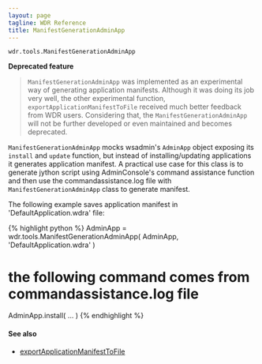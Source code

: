 ```yaml
---
layout: page
tagline: WDR Reference
title: ManifestGenerationAdminApp
---
```


    wdr.tools.ManifestGenerationAdminApp

**Deprecated feature**

> `ManifestGenerationAdminApp` was implemented as an experimental way of generating application manifests. Although it was doing its job very well, the other experimental function, `exportApplicationManifestToFile` received much better feedback from WDR users. Considering that, the `ManifestGenerationAdminApp` will not be further developed or even maintained and becomes deprecated.

`ManifestGenerationAdminApp` mocks wsadmin's `AdminApp` object exposing its `install` and `update` function, but instead of installing/updating applications it generates application manifest. A practical use case for this class is to generate jython script using AdminConsole's command assistance function and then use the commandassistance.log file with `ManifestGenerationAdminApp` class to generate manifest.

The following example saves application manifest in 'DefaultApplication.wdra' file:

{% highlight python %}
AdminApp = wdr.tools.ManifestGenerationAdminApp( AdminApp, 'DefaultApplication.wdra' )
# the following command comes from commandassistance.log file
AdminApp.install( ... )
{% endhighlight %}

#### See also

* [exportApplicationManifestToFile](wdr.tools.exportApplicationManifestToFile.html)
